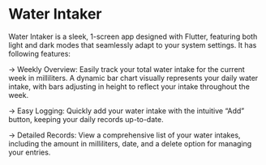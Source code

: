# Water Intaker

Water Intaker is a sleek, 1-screen app designed with Flutter, featuring both light and dark modes that seamlessly adapt to your system settings. It has following features:

-> Weekly Overview: Easily track your total water intake for the current week in milliliters. A dynamic bar chart visually represents your daily water intake, with bars adjusting in height to reflect your intake throughout the week.

-> Easy Logging: Quickly add your water intake with the intuitive “Add” button, keeping your daily records up-to-date.

-> Detailed Records: View a comprehensive list of your water intakes, including the amount in milliliters, date, and a delete option for managing your entries.
